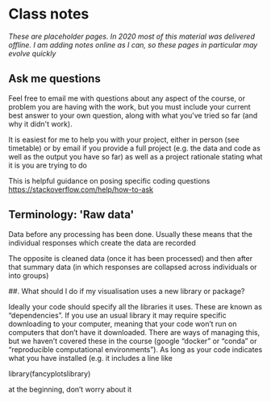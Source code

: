 # Class notes


<div class="info">
<p><em>These are placeholder pages. In 2020 most of this material was delivered offline. I am adding notes online as I can, so these pages in particular may evolve quickly</em></p>
</div>

## Ask me questions

Feel free to email me with questions about any aspect of the course, or problem you are having with the work, but you must include your current best answer to your own question, along with what you've tried so far (and why it didn't work).

It is easiest for me to help you with your project, either in person (see timetable) or by email if you provide a full project (e.g. the data and code as well as the output you have so far) as well as a project rationale stating what it is you are trying to do

This is helpful guidance on posing specific coding questions https://stackoverflow.com/help/how-to-ask


## Terminology: 'Raw data'

Data before any processing has been done. Usually these means that the individual responses which create the data are recorded

The opposite is cleaned data (once it has been processed) and then after that summary data (in which responses are collapsed across individuals or into groups)

##. What should I do if my visualisation uses a new library or package?

Ideally your code should specify all the libraries it uses. These are known as “dependencies”. If you use an usual library it may require specific downloading to your computer, meaning that your code won’t run on computers that don’t have it downloaded. There are ways of managing this, but we haven’t covered these in the course (google “docker” or “conda” or “reproducible computational environments”). As long as your code indicates what you have installed (e.g. it includes a line like 

  library(fancyplotslibrary)

at the beginning, don’t worry about it
